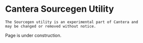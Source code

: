 # Cantera Sourcegen Utility

```{warning}
The Sourcegen utility is an experimental part of Cantera and
may be changed or removed without notice.
```

Page is under construction.
